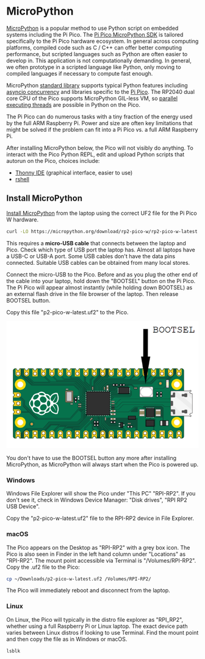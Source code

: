 # MicroPython

[MicroPython](https://www.raspberrypi.com/documentation/microcontrollers/micropython.html)
is a popular method to use Python script on embedded systems including the Pi Pico.
The
[Pi Pico MicroPython SDK](https://datasheets.raspberrypi.com/pico/raspberry-pi-pico-python-sdk.pdf)
is tailored specifically to the Pi Pico hardware ecosystem.
In general across computing platforms, compiled code such as C / C++ can offer better computing performance, but scripted languages such as Python are often easier to develop in.
This application is not computationally demanding.
In general, we often prototype in a scripted language like Python, only moving to compiled languages if necessary to compute fast enough.

MicroPython
[standard library](https://docs.micropython.org/en/latest/library/index.html#micropython-libraries)
supports typical Python features including
[asyncio concurrency](https://docs.micropython.org/en/latest/library/asyncio.html)
and libraries specific to the
[Pi Pico](https://docs.micropython.org/en/latest/library/index.html#libraries-specific-to-the-rp2040).
The RP2040 dual core CPU of the Pico supports MicroPython GIL-less VM, so
[parallel executing threads](https://github.com/raspberrypi/pico-micropython-examples/blob/master/multicore/multicore.py)
are possible in Python on the Pico.

The Pi Pico can do numerous tasks with a tiny fraction of the energy used by the full ARM Raspberry Pi.
Power and size are often key limitations that might be solved if the problem can fit into a Pi Pico vs. a full ARM Raspberry Pi.

After installing MicroPython below, the Pico will not visibly do anything.
To interact with the Pico Python REPL, edit and upload Python scripts that autorun on the Pico, choices include:

* [Thonny IDE](./thonny.md) (graphical interface, easier to use)
* [rshell](./rshell.md)

## Install MicroPython

[Install MicroPython](https://www.raspberrypi.com/documentation/microcontrollers/micropython.html#drag-and-drop-micropython)
from the laptop using the correct UF2 file for the Pi Pico W hardware.

```sh
curl -LO https://micropython.org/download/rp2-pico-w/rp2-pico-w-latest.uf2
```

This requires a **micro-USB cable** that connects between the laptop and Pico.
Check which type of USB port the laptop has.
Almost all laptops have a USB-C or USB-A port.
Some USB cables don't have the data pins connected.
Suitable USB cables can be obtained from many local stores.

Connect the micro-USB to the Pico.
Before and as you plug the other end of the cable into your laptop, hold down the "BOOTSEL" button on the Pi Pico.
The Pi Pico will appear almost instantly (while holding down BOOTSEL) as an external flash drive in the file browser of the laptop.
Then release BOOTSEL button.

Copy this file "p2-pico-w-latest.uf2" to the Pico.

![bootsel switch](./bootsel.png)

You don't have to use the BOOTSEL button any more after installing MicroPython, as MicroPython will always start when the Pico is powered up.

### Windows

Windows File Explorer will show the Pico under "This PC" "RPI-RP2".
If you don't see it, check in Windows Device Manager: "Disk drives", "RPI RP2 USB Device".

Copy the "p2-pico-w-latest.uf2" file to the RPI-RP2 device in File Explorer.

### macOS

The Pico appears on the Desktop as "RPI-RP2" with a grey box icon.
The Pico is also seen in Finder in the left hand column under "Locations" as "RPI-RP2".
The mount point accessible via Terminal is "/Volumes/RPI-RP2".
Copy the .uf2 file to the Pico:

```sh
cp ~/Downloads/p2-pico-w-latest.uf2 /Volumes/RPI-RP2/
```

The Pico will immediately reboot and disconnect from the laptop.

### Linux

On Linux, the Pico will typically in the distro file explorer as "RPI_RP2", whether using a full Raspberry Pi or Linux laptop.
The exact device path varies between Linux distros if looking to use Terminal.
Find the mount point and then copy the file as in Windows or macOS.

```sh
lsblk
```
